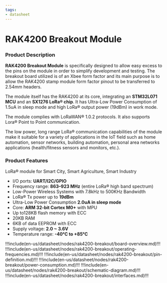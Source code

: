 ```yaml
---
tags:
- datasheet
---
```


# RAK4200 Breakout Module

<rk-img
  src="/assets/images/datasheet/rak4200-breakout-module/rak4200-breakout-module.png"
  width="50%"
  figure-number="1"
  caption="RAK4200 Breakout Module"
/>

### Product Description

**RAK4200 Breakout Module** is specifically designed to allow easy excess to the pins on the module in order to simplify development and testing. The breakout board utilized is of an Xbee form factor and its main purpose is to allow the RAK4200 stamp module form factor pinout to be transferred to 2.54mm headers.

The module itself has the RAK4200 at its core, integrating an **STM32L071 MCU** and an **SX1276 LoRa® chip**. It has Ultra-Low Power Consumption of 1.5uA in sleep mode and high LoRa® output power (19dBm) in work mode.

The module complies with LoRaWAN® 1.0.2 protocols. It also supports Lora® Point to Point communication.

The
low power, long range LoRa® communication capabilities of the module make it
suitable for a variety of applications in the IoT field such as home
automation, sensor networks, building automation, personal area networks applications
(health/fitness sensors and monitors, etc.).

### Product Features

 LoRa® module for Smart City, Smart Agriculture, Smart Industry

- I/O ports: **UART/I2C/GPIO**
- Frequency range: **863–923 MHz** (entire LoRa® high band spectrum)
- Low-Power Wireless Systems with 7.8kHz to 500KHz Bandwidth
- LoRa® Tx power up to **19dBm**
- Ultra-Low Power Consumption **2.0uA in sleep mode**
- Core: **ARM 32-bit Cortex M0+** with MPU
- Up to128KB flash memory with ECC
- 20KB RAM
- 6KB of data EEPROM with ECC
- Supply voltage: **2.0 ~ 3.6V**
- Temperature range: **-40°C to +85°C**

!!!include(en-us/datasheet/nodes/rak4200-breakout/board-overview.md)!!!
!!!include(en-us/datasheet/nodes/rak4200-breakout/operating-frequencies.md)!!!
!!!include(en-us/datasheet/nodes/rak4200-breakout/pin-definition.md)!!!
!!!include(en-us/datasheet/nodes/rak4200-breakout/power-consumption.md)!!!
!!!include(en-us/datasheet/nodes/rak4200-breakout/schematic-diagram.md)!!!
!!!include(en-us/datasheet/nodes/rak4200-breakout/interfaces.md)!!!
